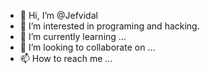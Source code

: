 - 👋 Hi, I’m @Jefvidal
- 👀 I’m interested in programing and hacking.
- 🌱 I’m currently learning ...
- 💞️ I’m looking to collaborate on ...
- 📫 How to reach me ...

<!---
Jefvidal/Jefvidal is a ✨ special ✨ repository because its `README.md` (this file) appears on your GitHub profile.
You can click the Preview link to take a look at your changes.
--->
